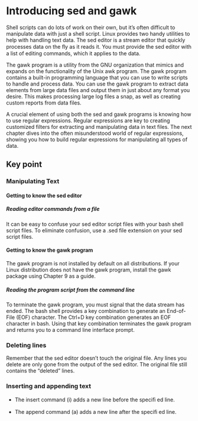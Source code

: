 # Introducing sed and gawk
Shell scripts can do lots of work on their own, but it’s often difficult to manipulate data with just a shell script. Linux provides two handy utilities to help with handling text data. The sed editor is a stream editor that quickly processes data on the ﬂy as it reads it. You must provide the sed editor with a list of editing commands, which it applies to the data.

The gawk program is a utility from the GNU organization that mimics and expands on the functionality of the Unix awk program. The gawk program contains a built-in programming language that you can use to write scripts to handle and process data. You can use the gawk program to extract data elements from large data files and output them in just about any format you desire. This makes processing large log files a snap, as well as creating custom reports from data files.

A crucial element of using both the sed and gawk programs is knowing how to use regular expressions. Regular expressions are key to creating customized filters for extracting and manipulating data in text files. The next chapter dives into the often misunderstood world of regular expressions, showing you how to build regular expressions for manipulating all types of data.

## Key point

### Manipulating Text

#### Getting to know the sed editor

##### Reading editor commands from a file
It can be easy to confuse your sed editor script files with your bash shell script files. To eliminate confusion, use a .sed file extension on your sed script files.

#### Getting to know the gawk program
The gawk program is not installed by default on all distributions. If your Linux distribution does not have the gawk program, install the gawk package using Chapter 9 as a guide.

##### Reading the program script from the command line
To terminate the gawk program, you must signal that the data stream has ended. The bash shell provides a key combination to generate an End-of-File (EOF) character. The Ctrl+D key combination generates an EOF character in bash. Using that key combination terminates the gawk program and returns you to a command line interface prompt.

### Deleting lines
Remember that the sed editor doesn’t touch the original file. Any lines you delete are only gone from the output of the sed editor. The original file still contains the “deleted” lines.

### Inserting and appending text

- The insert command (i) adds a new line before the speciﬁ ed line.

- The append command (a) adds a new line after the speciﬁ ed line.
